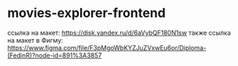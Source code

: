 # movies-explorer-frontend
ссылка на макет: https://disk.yandex.ru/d/6aVybQF180N1sw
также ссылка на макет в Фигму: https://www.figma.com/file/F3pMgoWbKYZJuZVxwEu6or/Diploma-(FedinR)?node-id=891%3A3857
